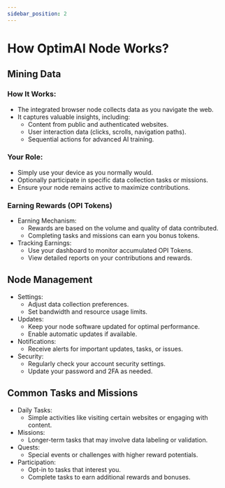 ```yaml
---
sidebar_position: 2
---
```


# How OptimAI Node Works?
## Mining Data
### How It Works:
- The integrated browser node collects data as you navigate the web.
- It captures valuable insights, including:
  - Content from public and authenticated websites.
  - User interaction data (clicks, scrolls, navigation paths).
  - Sequential actions for advanced AI training.
### Your Role:
- Simply use your device as you normally would.
- Optionally participate in specific data collection tasks or missions.
- Ensure your node remains active to maximize contributions.

### Earning Rewards (OPI Tokens)
- Earning Mechanism:
  - Rewards are based on the volume and quality of data contributed.
  - Completing tasks and missions can earn you bonus tokens.
- Tracking Earnings:
  - Use your dashboard to monitor accumulated OPI Tokens.
  - View detailed reports on your contributions and rewards.

## Node Management
- Settings:
  - Adjust data collection preferences.
  - Set bandwidth and resource usage limits.
- Updates:
  - Keep your node software updated for optimal performance.
  - Enable automatic updates if available.
- Notifications:
  - Receive alerts for important updates, tasks, or issues.
- Security:
  - Regularly check your account security settings.
  - Update your password and 2FA as needed.

## Common Tasks and Missions
- Daily Tasks:
  - Simple activities like visiting certain websites or engaging with content.
- Missions:
  - Longer-term tasks that may involve data labeling or validation.
- Quests:
  - Special events or challenges with higher reward potentials.
- Participation:
  - Opt-in to tasks that interest you.
  - Complete tasks to earn additional rewards and bonuses.